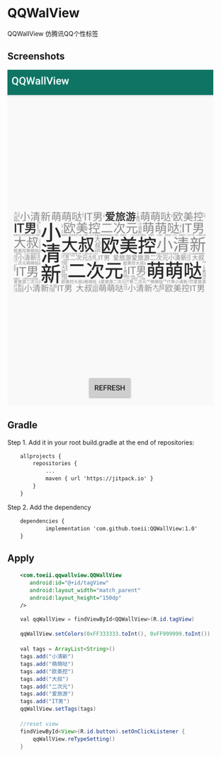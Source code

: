 # QQWalView

QQWallView 仿腾讯QQ个性标签 

## Screenshots

![](https://github.com/toeii/QQWallView/blob/master/demo.png)

## Gradle
Step 1. Add it in your root build.gradle at the end of repositories:

```XML
    allprojects {
        repositories {
            ...
            maven { url 'https://jitpack.io' }
        }
    }
```
Step 2. Add the dependency

```XML
    dependencies {
            implementation 'com.github.toeii:QQWallView:1.0'
    }
```

## Apply

```XML
    <com.toeii.qqwallview.QQWallView 
       android:id="@+id/tagView"
       android:layout_width="match_parent"
       android:layout_height="150dp"
    />
```

```java
    val qqWallView = findViewById<QQWallView>(R.id.tagView)
            
    qqWallView.setColors(0xFF333333.toInt(), 0xFF999999.toInt())
    
    val tags = ArrayList<String>()
    tags.add("小清新")
    tags.add("萌萌哒")
    tags.add("欧美控")
    tags.add("大叔")
    tags.add("二次元")
    tags.add("爱旅游")
    tags.add("IT男")
    qqWallView.setTags(tags)
    
    //reset view
    findViewById<View>(R.id.button).setOnClickListener {
        qqWallView.reTypeSetting() 
    }
```

